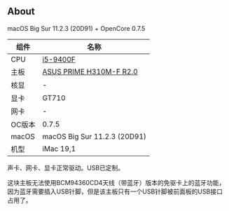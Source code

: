 About
---

macOS Big Sur 11.2.3 (20D91) + OpenCore 0.7.5

| 组件 | 名称 |
| --- | --- |
| CPU | [i5-9400F](https://ark.intel.com/content/www/cn/zh/ark/products/190883/intel-core-i59400f-processor-9m-cache-up-to-4-10-ghz.html) |
| 主板 | [ASUS PRIME H310M-F R2.0](https://www.asus.com.cn/Motherboards-Components/Motherboards/PRIME/PRIME-H310M-F-R2-0/) |
| 核显 | - |
| 显卡 | GT710 |
| 网卡 | - |
| OC版本 | 0.7.5 |
| macOS | macOS Big Sur 11.2.3 (20D91) |
| 机型 | iMac 19,1 |

声卡、网卡、显卡正常驱动。USB已定制。

这块主板无法使用BCM94360CD4天线（带蓝牙）版本的免驱卡上的蓝牙功能，因为蓝牙需要插入USB针脚，但是该主板只有一个USB针脚被前面板的USB接口占用了。
